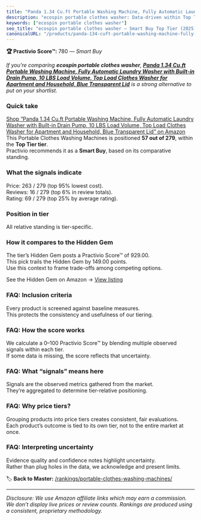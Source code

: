 ```yaml
---
title: "Panda 1.34 Cu.ft Portable Washing Machine, Fully Automatic Laundry Washer with Built-in Drain Pump, 10 LBS Load Volume, Top Load Clothes Washer for Apartment and Household, Blue Transparent Lid"
description: "ecospin portable clothes washer: Data-driven within Top Tier ranking using the Practivio Score™. Positioned by quality, value, demand, findability, momentum."
keywords: ["ecospin portable clothes washer"]
seo_title: "ecospin portable clothes washer — Smart Buy Top Tier (2025)"
canonicalURL: "/products/panda-134-cuft-portable-washing-machine-fully-automatic-laundry-washer-with-built-in-drain-pump-10-lbs-load-volume-top-load-clothes-washer-for-apartment-and-household-blue-transparent-lid-B08CPLVM26/"
---
```


**🏆 Practivio Score™:** 780 — _Smart Buy_


*If you're comparing **ecospin portable clothes washer**, **[Panda 1.34 Cu.ft Portable Washing Machine, Fully Automatic Laundry Washer with Built-in Drain Pump, 10 LBS Load Volume, Top Load Clothes Washer for Apartment and Household, Blue Transparent Lid](https://www.amazon.com/dp/B08CPLVM26?tag=practivio-20)** is a strong alternative to put on your shortlist.*
### Quick take
[Shop “Panda 1.34 Cu.ft Portable Washing Machine, Fully Automatic Laundry Washer with Built-in Drain Pump, 10 LBS Load Volume, Top Load Clothes Washer for Apartment and Household, Blue Transparent Lid” on Amazon](https://www.amazon.com/dp/B08CPLVM26?tag=practivio-20)
This Portable Clothes Washing Machines is positioned **57 out of 279**, within the **Top Tier tier**.  
Practivio recommends it as a **Smart Buy**, based on its comparative standing.

### What the signals indicate
Price: 263 / 279 (top 95% lowest cost).  
Reviews: 16 / 279 (top 6% in review totals).  
Rating: 69 / 279 (top 25% by average rating).  

### Position in tier
All relative standing is tier-specific.

### How it compares to the Hidden Gem
The tier’s Hidden Gem posts a Practivio Score™ of 929.00.  
This pick trails the Hidden Gem by 149.00 points.  
Use this context to frame trade-offs among competing options.  

See the Hidden Gem on Amazon → [View listing](https://www.amazon.com/dp/B08B4L4CGG?tag=practivio-20)

### FAQ: Inclusion criteria
Every product is screened against baseline measures.  
This protects the consistency and usefulness of our tiering.

### FAQ: How the score works
We calculate a 0–100 Practivio Score™ by blending multiple observed signals within each tier.  
If some data is missing, the score reflects that uncertainty.

### FAQ: What “signals” means here
Signals are the observed metrics gathered from the market.  
They’re aggregated to determine tier-relative positioning.

### FAQ: Why price tiers?
Grouping products into price tiers creates consistent, fair evaluations.  
Each product’s outcome is tied to its own tier, not to the entire market at once.

### FAQ: Interpreting uncertainty
Evidence quality and confidence notes highlight uncertainty.  
Rather than plug holes in the data, we acknowledge and present limits.


🏷️ **Back to Master:** [/rankings/portable-clothes-washing-machines/](/rankings/portable-clothes-washing-machines/)

---
_Disclosure: We use Amazon affiliate links which may earn a commission. We don’t display live prices or review counts. Rankings are produced using a consistent, proprietary methodology._
